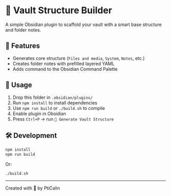 # 🧱 Vault Structure Builder

A simple Obsidian plugin to scaffold your vault with a smart base structure and folder notes.

## 🧩 Features

- Generates core structure (`Files and media`, `System`, `Notes`, etc.)
- Creates folder notes with prefilled layered YAML
- Adds command to the Obsidian Command Palette

## 🚀 Usage

1. Drop this folder in `.obsidian/plugins/`
2. Run `npm install` to install dependencies
3. Use `npm run build` or `./build.sh` to compile
4. Enable plugin in Obsidian
5. Press `Ctrl+P` → run `🧱 Generate Vault Structure`

## 🛠 Development

```bash
npm install
npm run build
```

Or:

```bash
./build.sh
```

---

Created with 💜 by PtiCalin

